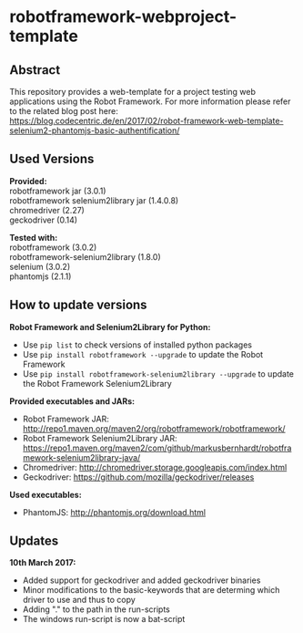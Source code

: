 # robotframework-webproject-template


## Abstract
This repository provides a web-template for a project testing web applications using the Robot Framework.
For more information please refer to the related blog post here:    
https://blog.codecentric.de/en/2017/02/robot-framework-web-template-selenium2-phantomjs-basic-authentification/

## Used Versions

__Provided:__    
robotframework jar (3.0.1)    
robotframework selenium2library jar (1.4.0.8)    
chromedriver (2.27)    
geckodriver (0.14)    

__Tested with:__    
robotframework (3.0.2)    
robotframework-selenium2library (1.8.0)    
selenium (3.0.2)    
phantomjs (2.1.1)    

## How to update versions

__Robot Framework and Selenium2Library for Python:__    
* Use `pip list` to check versions of installed python packages
* Use `pip install robotframework --upgrade` to update the Robot Framework
* Use `pip install robotframework-selenium2library --upgrade` to update the Robot Framework Selenium2Library

__Provided executables and JARs:__     
* Robot Framework JAR: http://repo1.maven.org/maven2/org/robotframework/robotframework/
* Robot Framework Selenium2Library JAR: https://repo1.maven.org/maven2/com/github/markusbernhardt/robotframework-selenium2library-java/
* Chromedriver: http://chromedriver.storage.googleapis.com/index.html
* Geckodriver: https://github.com/mozilla/geckodriver/releases

__Used executables:__     
* PhantomJS: http://phantomjs.org/download.html

## Updates

__10th March 2017:__    
* Added support for geckodriver and added geckodriver binaries
* Minor modifications to the basic-keywords that are determing which driver to use and thus to copy
* Adding "." to the path in the run-scripts
* The windows run-script is now a bat-script


